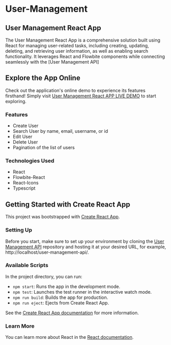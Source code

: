 # User-Management

## User Management React App

The User Management React App is a comprehensive solution built using React for managing user-related tasks, including creating, updating, deleting, and retrieving user information, as well as enabling search functionality. It leverages React and Flowbite components while connecting seamlessly with the [User Management API]

## Explore the App Online

Check out the application's online demo to experience its features firsthand! Simply visit [User Management React APP LIVE DEMO](https://mouraleonardo.com/usermanagement/) to start exploring.

### Features

- Create User
- Search User by name, email, username, or id
- Edit User
- Delete User
- Pagination of the list of users

### Technologies Used

- React
- Flowbite-React
- React-Icons
- Typescript

## Getting Started with Create React App

This project was bootstrapped with [Create React App](https://github.com/facebook/create-react-app).

### Setting Up

Before you start, make sure to set up your environment by cloning the [User Management API](https://github.com/mouraleonardo/user-management-api) repository and hosting it at your desired URL, for example, http://localhost/user-management-api/.

### Available Scripts

In the project directory, you can run:

- `npm start`: Runs the app in the development mode.
- `npm test`: Launches the test runner in the interactive watch mode.
- `npm run build`: Builds the app for production.
- `npm run eject`: Ejects from Create React App.

See the [Create React App documentation](https://facebook.github.io/create-react-app/docs/getting-started) for more information.

### Learn More

You can learn more about React in the [React documentation](https://reactjs.org/).



